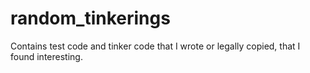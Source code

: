 # random_tinkerings
Contains test code and tinker code that I wrote or legally copied, that I found interesting.
